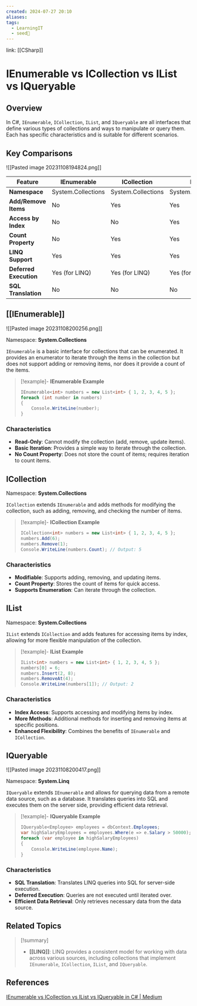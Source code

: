 ```yaml
---
created: 2024-07-27 20:10
aliases: 
tags:
  - LearningIT
  - seed🌱
---
```


link: [[CSharp]]

# IEnumerable vs ICollection vs IList vs IQueryable

## Overview

In C#, `IEnumerable`, `ICollection`, `IList`, and `IQueryable` are all interfaces that define various types of collections and ways to manipulate or query them. Each has specific characteristics and is suitable for different scenarios.

## Key Comparisons
![[Pasted image 20231108194824.png]]

| Feature               | IEnumerable                             | ICollection                            | IList                                  | IQueryable                             |
|-----------------------|-----------------------------------------|----------------------------------------|----------------------------------------|----------------------------------------|
| **Namespace**         | System.Collections                      | System.Collections                     | System.Collections                     | System.Linq                            |
| **Add/Remove Items**  | No                                      | Yes                                    | Yes                                    | No                                     |
| **Access by Index**   | No                                      | No                                     | Yes                                    | No                                     |
| **Count Property**    | No                                      | Yes                                    | Yes                                    | No                                     |
| **LINQ Support**      | Yes                                     | Yes                                    | Yes                                    | Yes                                    |
| **Deferred Execution**| Yes (for LINQ)                          | Yes (for LINQ)                         | Yes (for LINQ)                         | Yes                                    |
| **SQL Translation**   | No                                      | No                                     | No                                     | Yes                                    |

## [[IEnumerable]]
![[Pasted image 20231108200256.png]]

Namespace: **System.Collections**

`IEnumerable` is a basic interface for collections that can be enumerated. It provides an enumerator to iterate through the items in the collection but does not support adding or removing items, nor does it provide a count of the items.

> [!example]- **IEnumerable Example**
> 
> ```csharp
> IEnumerable<int> numbers = new List<int> { 1, 2, 3, 4, 5 };
> foreach (int number in numbers)
> {
>     Console.WriteLine(number);
> }
> ```

### Characteristics

- **Read-Only**: Cannot modify the collection (add, remove, update items).
- **Basic Iteration**: Provides a simple way to iterate through the collection.
- **No Count Property**: Does not store the count of items; requires iteration to count items.

## ICollection

Namespace: **System.Collections**

`ICollection` extends `IEnumerable` and adds methods for modifying the collection, such as adding, removing, and checking the number of items.

> [!example]- **ICollection Example**
> 
> ```csharp
> ICollection<int> numbers = new List<int> { 1, 2, 3, 4, 5 };
> numbers.Add(6);
> numbers.Remove(1);
> Console.WriteLine(numbers.Count); // Output: 5
> ```

### Characteristics

- **Modifiable**: Supports adding, removing, and updating items.
- **Count Property**: Stores the count of items for quick access.
- **Supports Enumeration**: Can iterate through the collection.

## IList

Namespace: **System.Collections**

`IList` extends `ICollection` and adds features for accessing items by index, allowing for more flexible manipulation of the collection.

> [!example]- **IList Example**
> 
> ```csharp
> IList<int> numbers = new List<int> { 1, 2, 3, 4, 5 };
> numbers[0] = 6;
> numbers.Insert(2, 8);
> numbers.RemoveAt(4);
> Console.WriteLine(numbers[1]); // Output: 2
> ```

### Characteristics

- **Index Access**: Supports accessing and modifying items by index.
- **More Methods**: Additional methods for inserting and removing items at specific positions.
- **Enhanced Flexibility**: Combines the benefits of `IEnumerable` and `ICollection`.

## IQueryable

![[Pasted image 20231108200417.png]]

Namespace: **System.Linq**

`IQueryable` extends `IEnumerable` and allows for querying data from a remote data source, such as a database. It translates queries into SQL and executes them on the server side, providing efficient data retrieval.

> [!example]- **IQueryable Example**
> 
> ```csharp
> IQueryable<Employee> employees = dbContext.Employees;
> var highSalaryEmployees = employees.Where(e => e.Salary > 50000);
> foreach (var employee in highSalaryEmployees)
> {
>     Console.WriteLine(employee.Name);
> }
> ```

### Characteristics

- **SQL Translation**: Translates LINQ queries into SQL for server-side execution.
- **Deferred Execution**: Queries are not executed until iterated over.
- **Efficient Data Retrieval**: Only retrieves necessary data from the data source.


## Related Topics

> [!summary]
> 
> - **[[LINQ]]**: LINQ provides a consistent model for working with data across various sources, including collections that implement `IEnumerable`, `ICollection`, `IList`, and `IQueryable`.



## References

[IEnumerable vs ICollection vs IList vs IQueryable in C# | Medium](https://medium.com/developers-arena/ienumerable-vs-icollection-vs-ilist-vs-iqueryable-in-c-2101351453db#:~:text=An%20IEnumerable%20supports%20filtering%20elements%20using%20where%20clause.&text=ICollection%20is%20another%20type%20of,update%20element%20in%20the%20list)


 